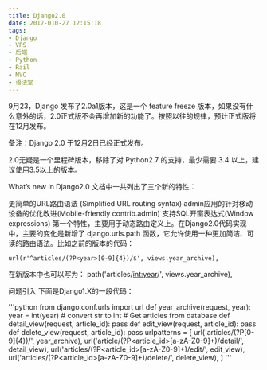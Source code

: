 ```yaml
---
title: Django2.0
date: 2017-010-27 12:15:18
tags:
- Django
- VPS
- 后端
- Python
- Rail
- MVC
- 语法堂
---
```

9月23，Django 发布了2.0a1版本，这是一个 feature freeze 版本，如果没有什么意外的话，2.0正式版不会再增加新的功能了。按照以往的规律，预计正式版将在12月发布。

备注：Django 2.0 于12月2日已经正式发布。

2.0无疑是一个里程碑版本，移除了对 Python2.7 的支持，最少需要 3.4 以上，建议使用3.5以上的版本。

What’s new in Django2.0 文档中一共列出了三个新的特性：

更简单的URL路由语法 (Simplified URL routing syntax)
admin应用的针对移动设备的优化改进(Mobile-friendly contrib.admin)
支持SQL开窗表达式(Window expressions)
第一个特性，主要用于动态路由定义上。在Django2.0代码实现中，主要的变化是新增了 django.urls.path 函数，它允许使用一种更加简洁、可读的路由语法。比如之前的版本的代码：

    url(r'^articles/(?P<year>[0-9]{4})/$', views.year_archive),
在新版本中也可以写为：
    path('articles/<int:year>/', views.year_archive),

问题引入
下面是Django1.X的一段代码：

'''python
from django.conf.urls import url
def year_archive(request, year):
    year = int(year) # convert str to int
    # Get articles from database
def detail_view(request, article_id):
    pass
def edit_view(request, article_id):
    pass
def delete_view(request, article_id):
    pass
urlpatterns = [
    url('articles/(?P<year>[0-9]{4})/', year_archive),
    url('article/(?P<article_id>[a-zA-Z0-9]+)/detail/', detail_view),
    url('articles/(?P<article_id>[a-zA-Z0-9]+)/edit/', edit_view),
    url('articles/(?P<article_id>[a-zA-Z0-9]+)/delete/', delete_view),
]
'''